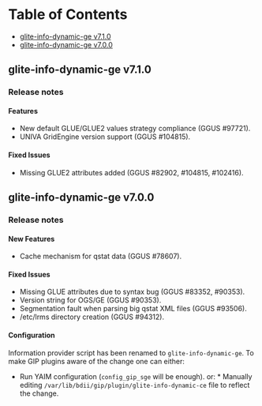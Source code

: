 # Table of Contents #

- [glite-info-dynamic-ge v7.1.0](#glite-info-dynamic-ge-v7.1.0)
- [glite-info-dynamic-ge v7.0.0](#glite-info-dynamic-ge-v7.0.0)



## glite-info-dynamic-ge v7.1.0 ##

### Release notes ###

#### Features ####
 * New default GLUE/GLUE2 values strategy compliance (GGUS #97721).
 * UNIVA GridEngine version support (GGUS #104815).

#### Fixed Issues ####
 * Missing GLUE2 attributes added (GGUS #82902, #104815, #102416).
 


## glite-info-dynamic-ge v7.0.0 ##

### Release notes ###

#### New Features ####
 * Cache mechanism for qstat data (GGUS #78607).

#### Fixed Issues ####
 * Missing GLUE attributes due to syntax bug (GGUS #83352, #90353).
 * Version string for OGS/GE (GGUS #90353).
 * Segmentation fault when parsing big qstat XML files (GGUS #93506).
 * /etc/lrms directory creation (GGUS #94312).

#### Configuration ####
 Information provider script has been renamed to `glite-info-dynamic-ge`. To make GIP plugins aware of the change one can either:
   * Run YAIM configuration (`config_gip_sge` will be enough).
 or:
    * Manually editing `/var/lib/bdii/gip/plugin/glite-info-dynamic-ce` file to reflect the change.
